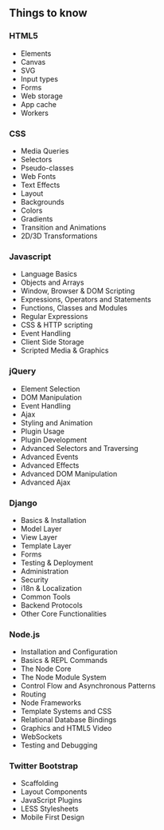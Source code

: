## Things to know

### HTML5 
- Elements
- Canvas
- SVG
- Input types
- Forms
- Web storage
- App cache
- Workers


### CSS 
- Media Queries
- Selectors
- Pseudo-classes
- Web Fonts
- Text Effects
- Layout
- Backgrounds
- Colors
- Gradients
- Transition and Animations
- 2D/3D Transformations

### Javascript

- Language Basics
- Objects and Arrays
- Window, Browser & DOM Scripting
- Expressions, Operators and Statements
- Functions, Classes and Modules
- Regular Expressions
- CSS & HTTP scripting
- Event Handling
- Client Side Storage
- Scripted Media & Graphics


### jQuery

- Element Selection
- DOM Manipulation
- Event Handling
- Ajax
- Styling and Animation
- Plugin Usage
- Plugin Development
- Advanced Selectors and Traversing
- Advanced Events
- Advanced Effects
- Advanced DOM Manipulation
- Advanced Ajax


### Django

- Basics & Installation
- Model Layer
- View Layer
- Template Layer
- Forms
- Testing & Deployment
- Administration
- Security
- i18n & Localization
- Common Tools
- Backend Protocols
- Other Core Functionalities


### Node.js

- Installation and Configuration
- Basics & REPL Commands
- The Node Core
- The Node Module System
- Control Flow and Asynchronous Patterns
- Routing
- Node Frameworks
- Template Systems and CSS
- Relational Database Bindings
- Graphics and HTML5 Video
- WebSockets
- Testing and Debugging


### Twitter Bootstrap

- Scaffolding
- Layout Components
- JavaScript Plugins
- LESS Stylesheets
- Mobile First Design